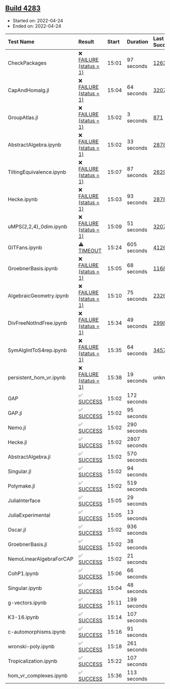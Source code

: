 ## [Build 4283](https://oscarci.mathematik.uni-kl.de/job/oscar-stable/4283/)

* Started on: 2022-04-24
* Ended on: 2022-04-24

| Test Name    | Result | Start | Duration | Last Success | First Failure |
|:-------------|:-------|:------|:---------|:-------------|:--------------|
| CheckPackages | ❌ [FAILURE (status = 1)](https://oscarci.mathematik.uni-kl.de/job/oscar-stable/4283/artifact/logs/build-4283/CheckPackages.log) | 15:01 | 97 seconds | [1263](https://oscarci.mathematik.uni-kl.de/job/oscar-stable/1263/) | [1264](https://oscarci.mathematik.uni-kl.de/job/oscar-stable/1264/) |
| CapAndHomalg.jl | ❌ [FAILURE (status = 1)](https://oscarci.mathematik.uni-kl.de/job/oscar-stable/4283/artifact/logs/build-4283/CapAndHomalg.jl.log) | 15:04 | 64 seconds | [3207](https://oscarci.mathematik.uni-kl.de/job/oscar-stable/3207/) | [3208](https://oscarci.mathematik.uni-kl.de/job/oscar-stable/3208/) |
| GroupAtlas.jl | ❌ [FAILURE (status = 1)](https://oscarci.mathematik.uni-kl.de/job/oscar-stable/4283/artifact/logs/build-4283/GroupAtlas.jl.log) | 15:02 | 3 seconds | [871](https://oscarci.mathematik.uni-kl.de/job/oscar-stable/871/) | [872](https://oscarci.mathematik.uni-kl.de/job/oscar-stable/872/) |
| AbstractAlgebra.ipynb | ❌ [FAILURE (status = 1)](https://oscarci.mathematik.uni-kl.de/job/oscar-stable/4283/artifact/logs/build-4283/AbstractAlgebra.ipynb.log) | 15:02 | 33 seconds | [2878](https://oscarci.mathematik.uni-kl.de/job/oscar-stable/2878/) | [2879](https://oscarci.mathematik.uni-kl.de/job/oscar-stable/2879/) |
| TiltingEquivalence.ipynb | ❌ [FAILURE (status = 1)](https://oscarci.mathematik.uni-kl.de/job/oscar-stable/4283/artifact/logs/build-4283/TiltingEquivalence.ipynb.log) | 15:07 | 87 seconds | [2629](https://oscarci.mathematik.uni-kl.de/job/oscar-stable/2629/) | [2630](https://oscarci.mathematik.uni-kl.de/job/oscar-stable/2630/) |
| Hecke.ipynb | ❌ [FAILURE (status = 1)](https://oscarci.mathematik.uni-kl.de/job/oscar-stable/4283/artifact/logs/build-4283/Hecke.ipynb.log) | 15:03 | 93 seconds | [2878](https://oscarci.mathematik.uni-kl.de/job/oscar-stable/2878/) | [2879](https://oscarci.mathematik.uni-kl.de/job/oscar-stable/2879/) |
| uMPS(2,2,4)_0dim.ipynb | ❌ [FAILURE (status = 1)](https://oscarci.mathematik.uni-kl.de/job/oscar-stable/4283/artifact/logs/build-4283/uMPS-2-2-4-_0dim.ipynb.log) | 15:09 | 51 seconds | [3207](https://oscarci.mathematik.uni-kl.de/job/oscar-stable/3207/) | [3208](https://oscarci.mathematik.uni-kl.de/job/oscar-stable/3208/) |
| GITFans.ipynb | ⚠ [TIMEOUT](https://oscarci.mathematik.uni-kl.de/job/oscar-stable/4283/artifact/logs/build-4283/GITFans.ipynb.log) | 15:24 | 605 seconds | [4126](https://oscarci.mathematik.uni-kl.de/job/oscar-stable/4126/) | [4127](https://oscarci.mathematik.uni-kl.de/job/oscar-stable/4127/) |
| GroebnerBasis.ipynb | ❌ [FAILURE (status = 1)](https://oscarci.mathematik.uni-kl.de/job/oscar-stable/4283/artifact/logs/build-4283/GroebnerBasis.ipynb.log) | 15:05 | 68 seconds | [1168](https://oscarci.mathematik.uni-kl.de/job/oscar-stable/1168/) | [1169](https://oscarci.mathematik.uni-kl.de/job/oscar-stable/1169/) |
| AlgebraicGeometry.ipynb | ❌ [FAILURE (status = 1)](https://oscarci.mathematik.uni-kl.de/job/oscar-stable/4283/artifact/logs/build-4283/AlgebraicGeometry.ipynb.log) | 15:10 | 75 seconds | [2326](https://oscarci.mathematik.uni-kl.de/job/oscar-stable/2326/) | [2327](https://oscarci.mathematik.uni-kl.de/job/oscar-stable/2327/) |
| DivFreeNotIndFree.ipynb | ❌ [FAILURE (status = 1)](https://oscarci.mathematik.uni-kl.de/job/oscar-stable/4283/artifact/logs/build-4283/DivFreeNotIndFree.ipynb.log) | 15:34 | 49 seconds | [2998](https://oscarci.mathematik.uni-kl.de/job/oscar-stable/2998/) | [2999](https://oscarci.mathematik.uni-kl.de/job/oscar-stable/2999/) |
| SymAlgIntToS4rep.ipynb | ❌ [FAILURE (status = 1)](https://oscarci.mathematik.uni-kl.de/job/oscar-stable/4283/artifact/logs/build-4283/SymAlgIntToS4rep.ipynb.log) | 15:35 | 64 seconds | [3457](https://oscarci.mathematik.uni-kl.de/job/oscar-stable/3457/) | [3458](https://oscarci.mathematik.uni-kl.de/job/oscar-stable/3458/) |
| persistent_hom_vr.ipynb | ❌ [FAILURE (status = 1)](https://oscarci.mathematik.uni-kl.de/job/oscar-stable/4283/artifact/logs/build-4283/persistent_hom_vr.ipynb.log) | 15:38 | 19 seconds | unknown | unknown |
| GAP | ✅ [SUCCESS](https://oscarci.mathematik.uni-kl.de/job/oscar-stable/4283/artifact/logs/build-4283/GAP.log) | 15:02 | 172 seconds |  |  |
| GAP.jl | ✅ [SUCCESS](https://oscarci.mathematik.uni-kl.de/job/oscar-stable/4283/artifact/logs/build-4283/GAP.jl.log) | 15:02 | 95 seconds |  |  |
| Nemo.jl | ✅ [SUCCESS](https://oscarci.mathematik.uni-kl.de/job/oscar-stable/4283/artifact/logs/build-4283/Nemo.jl.log) | 15:02 | 290 seconds |  |  |
| Hecke.jl | ✅ [SUCCESS](https://oscarci.mathematik.uni-kl.de/job/oscar-stable/4283/artifact/logs/build-4283/Hecke.jl.log) | 15:02 | 2807 seconds |  |  |
| AbstractAlgebra.jl | ✅ [SUCCESS](https://oscarci.mathematik.uni-kl.de/job/oscar-stable/4283/artifact/logs/build-4283/AbstractAlgebra.jl.log) | 15:02 | 570 seconds |  |  |
| Singular.jl | ✅ [SUCCESS](https://oscarci.mathematik.uni-kl.de/job/oscar-stable/4283/artifact/logs/build-4283/Singular.jl.log) | 15:02 | 94 seconds |  |  |
| Polymake.jl | ✅ [SUCCESS](https://oscarci.mathematik.uni-kl.de/job/oscar-stable/4283/artifact/logs/build-4283/Polymake.jl.log) | 15:02 | 519 seconds |  |  |
| JuliaInterface | ✅ [SUCCESS](https://oscarci.mathematik.uni-kl.de/job/oscar-stable/4283/artifact/logs/build-4283/JuliaInterface.log) | 15:05 | 29 seconds |  |  |
| JuliaExperimental | ✅ [SUCCESS](https://oscarci.mathematik.uni-kl.de/job/oscar-stable/4283/artifact/logs/build-4283/JuliaExperimental.log) | 15:05 | 13 seconds |  |  |
| Oscar.jl | ✅ [SUCCESS](https://oscarci.mathematik.uni-kl.de/job/oscar-stable/4283/artifact/logs/build-4283/Oscar.jl.log) | 15:02 | 936 seconds |  |  |
| GroebnerBasis.jl | ✅ [SUCCESS](https://oscarci.mathematik.uni-kl.de/job/oscar-stable/4283/artifact/logs/build-4283/GroebnerBasis.jl.log) | 15:02 | 38 seconds |  |  |
| NemoLinearAlgebraForCAP | ✅ [SUCCESS](https://oscarci.mathematik.uni-kl.de/job/oscar-stable/4283/artifact/logs/build-4283/NemoLinearAlgebraForCAP.log) | 15:02 | 21 seconds |  |  |
| CohP1.ipynb | ✅ [SUCCESS](https://oscarci.mathematik.uni-kl.de/job/oscar-stable/4283/artifact/logs/build-4283/CohP1.ipynb.log) | 15:06 | 66 seconds |  |  |
| Singular.ipynb | ✅ [SUCCESS](https://oscarci.mathematik.uni-kl.de/job/oscar-stable/4283/artifact/logs/build-4283/Singular.ipynb.log) | 15:04 | 48 seconds |  |  |
| g-vectors.ipynb | ✅ [SUCCESS](https://oscarci.mathematik.uni-kl.de/job/oscar-stable/4283/artifact/logs/build-4283/g-vectors.ipynb.log) | 15:11 | 199 seconds |  |  |
| K3-16.ipynb | ✅ [SUCCESS](https://oscarci.mathematik.uni-kl.de/job/oscar-stable/4283/artifact/logs/build-4283/K3-16.ipynb.log) | 15:14 | 107 seconds |  |  |
| c-automorphisms.ipynb | ✅ [SUCCESS](https://oscarci.mathematik.uni-kl.de/job/oscar-stable/4283/artifact/logs/build-4283/c-automorphisms.ipynb.log) | 15:16 | 91 seconds |  |  |
| wronski-poly.ipynb | ✅ [SUCCESS](https://oscarci.mathematik.uni-kl.de/job/oscar-stable/4283/artifact/logs/build-4283/wronski-poly.ipynb.log) | 15:18 | 261 seconds |  |  |
| Tropicalization.ipynb | ✅ [SUCCESS](https://oscarci.mathematik.uni-kl.de/job/oscar-stable/4283/artifact/logs/build-4283/Tropicalization.ipynb.log) | 15:22 | 107 seconds |  |  |
| hom_vr_complexes.ipynb | ✅ [SUCCESS](https://oscarci.mathematik.uni-kl.de/job/oscar-stable/4283/artifact/logs/build-4283/hom_vr_complexes.ipynb.log) | 15:36 | 113 seconds |  |  |
